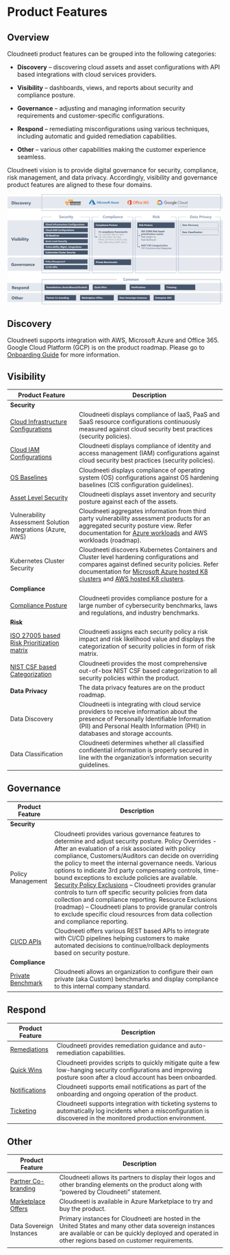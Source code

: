 Product Features
================

Overview
--------

Cloudneeti product features can be grouped into the following categories:

-   **Discovery** – discovering cloud assets and asset configurations with API
    based integrations with cloud services providers.

-   **Visibility** – dashboards, views, and reports about security and
    compliance posture.

-   **Governance** – adjusting and managing information security requirements
    and customer-specific configurations.

-   **Respond** – remediating misconfigurations using various techniques,
    including automatic and guided remediation capabilities.

-   **Other** – various other capabilities making the customer experience
    seamless.

Cloudneeti vision is to provide digital governance for security, compliance,
risk management, and data privacy. Accordingly, visibility and governance
product features are aligned to these four domains.

![Overview](.././images/introduction/overview.png#thumbnail_1)

Discovery
---------

Cloudneeti supports integration with AWS, Microsoft Azure and Office 365. Google
Cloud Platform (GCP) is on the product roadmap. Please go to [Onboarding
Guide](../../onboardingGuide/onboardingGuideOverview/) for
more information.

Visibility
----------

| **Product Feature**                                                                                                    | **Description**                                                                                                                                                                                                                                                       |
|------------------------------------------------------------------------------------------------------------------------|-----------------------------------------------------------------------------------------------------------------------------------------------------------------------------------------------------------------------------------------------------------------------|
| **Security**                                                                                                           |                                                                                                                                                                                                                                                                       |
| [Cloud Infrastructure Configurations](../../userGuide/securityPolicies/)                         | Cloudneeti displays compliance of IaaS, PaaS and SaaS resource configurations continuously measured against cloud security best practices (security policies).                                                                                                        |
| [Cloud IAM Configurations](../../userGuide/securityPolicies/)                                    | Cloudneeti displays compliance of identity and access management (IAM) configurations against cloud security best practices (security policies).                                                                                                                      |
| [OS Baselines](../../onboardingGuide/azureVulnerability/)                                     | Cloudneeti displays compliance of operating system (OS) configurations against OS hardening baselines (CIS configuration guidelines).                                                                                                                                 |
| [Asset Level Security](../../userGuide/dashboards/#assets-security-preview)                      | Cloudneeti displays asset inventory and security posture against each of the assets.                                                                                                                                                                                  |
| Vulnerability Assessment Solution Integrations (Azure, AWS)                                                            | Cloudneeti aggregates information from third party vulnerability assessment products for an aggregated security posture view. Refer documentation for [Azure workloads](../../onboardingGuide/azureVulnerability/) and AWS workloads (roadmap). |
| Kubernetes Cluster Security                                                                                            | Cloudneeti discovers Kubernetes Containers and Cluster level hardening configurations and compares against defined security policies. Refer documentation for [Microsoft Azure hosted K8 clusters](../../onboardingGuide/configureCloudneetiAgentInAKS/) and [AWS hosted K8 clusters](../../onboardingGuide/configureCloudneetiAgentInEKS/).                                |
| **Compliance**                                                                |                                                     |
| [Compliance Posture](../../userGuide/complianceBenchmarks/)                                      | Cloudneeti provides compliance posture for a large number of cybersecurity benchmarks, laws and regulations, and industry benchmarks.                                                                                                                                 |
| **Risk**      |                                                         |
| [ISO 27005 based Risk Prioritization matrix](../../gettingStarted/howItWorks/#risk-posture) | Cloudneeti assigns each security policy a risk impact and risk likelihood value and displays the categorization of security policies in form of risk matrix.                                                                                                          |
| [NIST CSF based Categorization](../../userGuide/userGuide/#risk)                                 | Cloudneeti provides the most comprehensive out-of-box NIST CSF based categorization to all security policies within the product.                                                                                                                                      |
| **Data Privacy**                                                                                                       | The data privacy features are on the product roadmap.                                                                                                                                                                                                                 |
| Data Discovery                                                                                                         | Cloudneeti is integrating with cloud service providers to receive information about the presence of Personally Identifiable Information (PII) and Personal Health Information (PHI) in databases and storage accounts.                                                |
| Data Classification                                                                                                    | Cloudneeti determines whether all classified confidential information is properly secured in line with the organization’s information security guidelines.                                                                                                            |

Governance
----------

| **Product Feature**                                                                        | **Description**                |
|--------------------------------------------------------------------------------------------|---------------------------------------------------------------------------------------------------------------------------------------------------------------------------------------------------------------------------------------------------------------------------------------------------------------------------------------------------------------------------------------------------------------------------------------------------------------------------------------------------------------------------------------------------------------------------------------------------------------------------------------------------------------------------------------------------------------------------------------------------------------------------------------------------------|
| **Security**                                                                               |          |
| Policy Management                                                                          | Cloudneeti provides various governance features to determine and adjust security posture. Policy Overrides - After an evaluation of a risk associated with policy compliance, Customers/Auditors can decide on overriding the policy to meet the internal governance needs. Various options to indicate 3rd party compensating controls, time-bound exceptions to exclude policies are available. [Security Policy Exclusions](../../administratorGuide/securityPolicyExclusions/) – Cloudneeti provides granular controls to turn off specific security policies from data collection and compliance reporting. Resource Exclusions (roadmap) – Cloudneeti plans to provide granular controls to exclude specific cloud resources from data collection and compliance reporting. |
| [CI/CD APIs](../../administratorGuide/configureCloudneetiAPIAccess/) | Cloudneeti offers various REST based APIs to integrate with CI/CD pipelines helping customers to make automated decisions to continue/rollback deployments based on security posture.                                                                            |
| **Compliance**                                                                             |                                                 |
| [Private Benchmark](../../administratorGuide/privateBenchmark/)      | Cloudneeti allows an organization to configure their own private (aka Custom) benchmarks and display compliance to this internal company standard.       |

Respond
-------

| **Product Feature**                                                                                       | **Description**                                                                                                                                                      |
|-----------------------------------------------------------------------------------------------------------|----------------------------------------------------------------------------------------------------------------------------------------------------------------------|
| [Remediations](../../remediation/overview/)                                         | Cloudneeti provides remediation guidance and auto-remediation capabilities.                                                                                          |
| [Quick Wins](../../remediation/overviewQuickWins/)                                           | Cloudneeti provides scripts to quickly mitigate quite a few low-hanging security configurations and improving posture soon after a cloud account has been onboarded. |
| [Notifications](../../administratorGuide/configureNotifications/)                   | Cloudneeti supports email notifications as part of the onboarding and ongoing operation of the product.                                                              |
| [Ticketing](../../administratorGuide/manageLicenses/#incident-management-ticketing) | Cloudneeti supports integration with ticketing systems to automatically log incidents when a misconfiguration is discovered in the monitored production environment. |

Other
-----

| **Product Feature**                                                             | **Description**                                                                                                                                                                                                 |
|---------------------------------------------------------------------------------|-----------------------------------------------------------------------------------------------------------------------------------------------------------------------------------------------------------------|
| [Partner Co-branding](../../tryAndBuy/partnerCobranding/) | Cloudneeti allows its partners to display their logos and other branding elements on the product along with “powered by Cloudneeti” statement.                                                                  |
| [Marketplace Offers](../../tryAndBuy/freeTrial/)          | Cloudneeti is available in Azure Marketplace to try and buy the product.                                                                                                                                        |
| Data Sovereign Instances                                                        | Primary instances for Cloudneeti are hosted in the United States and many other data sovereign instances are available or can be quickly deployed and operated in other regions based on customer requirements. |
|                                                                                 |                                                                                                                                                                                                                 |
